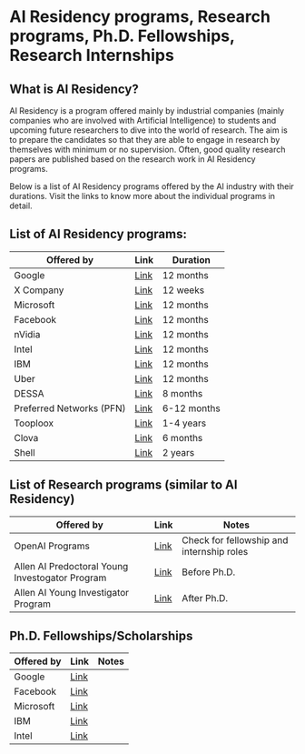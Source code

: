 # AI Residency programs, Research programs, Ph.D. Fellowships, Research Internships

## What is AI Residency?
AI Residency is a program offered mainly by industrial companies (mainly companies who are involved with Artificial Intelligence) to students and upcoming future researchers to dive into the world of research. The aim is to prepare the candidates so that they are able to engage in research by themselves with minimum or no supervision. Often, good quality research papers are published based on the research work in AI Residency programs.

Below is a list of AI Residency programs offered by the AI industry with their durations. Visit the links to know more about the individual programs in detail.

## List of AI Residency programs:

| Offered by | Link | Duration |
|------------|------|----------|
|Google|[Link](https://ai.google/research/join-us/ai-residency/)|12 months|
|X Company|[Link](https://x.company/careers-at-x/4114336002/)|12 weeks|
|Microsoft|[Link](https://www.microsoft.com/en-us/research/academic-program/microsoft-ai-residency-program/)|12 months|
|Facebook|[Link](https://research.fb.com/programs/facebook-ai-residency-program/)|12 months|
|nVidia|[Link](https://research.nvidia.com/research-residency)|12 months|
|Intel|[Link](https://www.intel.ai/research-programs)|12 months|
|IBM|[Link](https://www.research.ibm.com/artificial-intelligence/careers/ai-residency/)|12 months|
|Uber|[Link](https://careersinfo.uber.com/ai-residency)|12 months|
|DESSA|[Link](https://www.dessa.com/careers/)|8 months|
|Preferred Networks (PFN)|[Link](https://www.preferred-networks.jp/en/news/residency-program2018-2019tokyo)|6-12 months|
|Tooploox|[Link](https://www.tooploox.com/blog/ai-residency-program)|1-4 years|
|Clova|[Link](https://clova.ai/m/en/research/careers.html)|6 months|
|Shell|[Link](https://www.shell.com/energy-and-innovation/overcoming-technology-challenges/digital-innovation/artificial-intelligence/advancing-the-digital-revolution.html)|2 years|

## List of Research programs (similar to AI Residency)

| Offered by | Link | Notes |
|------------|------|-------|
|OpenAI Programs|[Link](https://openai.com/jobs/)|Check for fellowship and internship roles|
|Allen AI Predoctoral Young Investogator Program|[Link](https://allenai.org/jobs/job/allen-ai-predoctoral-young-investigator-program-812158.html)|Before Ph.D.|
|Allen AI Young Investigator Program|[Link](https://allenai.org/young-investigator-program.html)|After Ph.D.|

## Ph.D. Fellowships/Scholarships

| Offered by | Link | Notes |
|------------|------|-------|
|Google|[Link](https://ai.google/research/outreach/phd-fellowship/)|
|Facebook|[Link](https://research.fb.com/programs/fellowship/)|
|Microsoft|[Link](https://www.microsoft.com/en-us/research/academic-program/phd-fellowship/)|
|IBM|[Link](https://www.research.ibm.com/university/awards/phdfellowship.shtml)|
|Intel|[Link](https://www.intel.com/content/dam/www/public/us/en/documents/corporate-information/phd-fellowship-provisions.pdf)|
